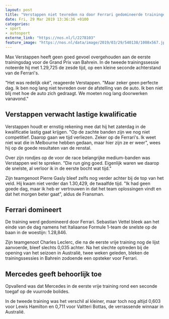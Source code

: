 ```yaml
---
layout: post
title: "Verstappen niet tevreden na door Ferrari gedomineerde trainingen"
date: Fri, 29 Mar 2019 13:36:36 +0100
categories: 
- sport 
- autosport 
externe_link: "https://nos.nl/l/2278103"
feature_image: "https://nos.nl/data/image/2019/03/29/540138/1008x567.jpg"
---
```


<p>Max Verstappen heeft geen goed gevoel overgehouden aan de eerste trainingsdag voor de Grand Prix van Bahrein. In de tweede trainingssessie noteerde hij met 1.29,725 de zesde tijd, op een kleine seconde achterstand van de Ferrari's.</p>
<p>"Het was redelijk oké", reageerde Verstappen. "Maar zeker geen perfecte dag. Ik ben nog lang niet tevreden over de afstelling van de auto. Ik ben niet blij met hoe de auto zich gedraagt. We moeten nog lang doorwerken vanavond."</p>
<h2>Verstappen verwacht lastige kwalificatie</h2>
<p>Verstappen houdt er ernstig rekening mee dat hij het zaterdag in de kwalificatie lastig gaat krijgen. "Op de zachte banden zijn we nog niet competitief. Daarop gaan we tijd verliezen. Zeker op de Ferrari's. Ik weet niet wat die in Melbourne hebben gedaan, maar hier zijn ze er weer", wees hij op de goede resultaten van de renstal.</p>
<p>Over zijn rondjes op de voor de race belangrijke medium-banden was Verstappen wel te spreken. "Die run ging goed. Eigenlijk waren we daarop de snelste, al verloor ik in de eerste bocht wat tijd."</p>
<p>Zijn teamgenoot Pierre Gasly bleef zelfs nog verder achter bij de top van het veld. Hij kwam niet verder dan 1.30,429, de twaalfde tijd. "Ik had geen goede dag, maar ik heb er vertrouwen in dat het team oplossingen vindt en dat het morgen beter gaat", aldus de Fransman.</p>
<h2>Ferrari domineert</h2>
<p>De training werd gedomineerd door Ferrari. Sebastian Vettel bleek aan het einde van de dag namens het Italiaanse Formule 1-team de snelste op de baan in de woestijn: 1.28,846.</p>
<p>Zijn teamgenoot Charles Leclerc, die na de eerste vrije training nog de lijst aanvoerde, bleef slechts 0,035 achter. Na het slechte optreden bij de opening van het seizoen in Australië, twee weken geleden, bleken de trainingssessies in Bahrein zodoende een opsteker voor Ferrari.</p>
<h2>Mercedes geeft behoorlijk toe</h2>
<p>Opvallend was dat Mercedes in de eerste vrije training rond een seconde toegaf op de vuurrode bolides.</p>
<p>In de tweede training was het verschil al kleiner, maar toch nog altijd 0,603 voor Lewis Hamilton en 0,711 voor Valtteri Bottas, de verrassende winnaar in Australië.</p>
